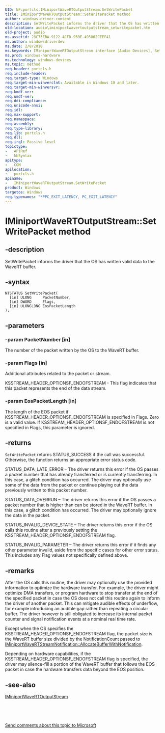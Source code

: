 ```yaml
---
UID: NF:portcls.IMiniportWaveRTOutputStream.SetWritePacket
title: IMiniportWaveRTOutputStream::SetWritePacket method
author: windows-driver-content
description: SetWritePacket informs the driver that the OS has written valid data to the WaveRT buffer.
old-location: audio\iminiportwavertoutputstream_setwritepacket.htm
old-project: audio
ms.assetid: 28C73FBA-9122-4CFD-959E-495062CEEF41
ms.author: windowsdriverdev
ms.date: 2/8/2018
ms.keywords: IMiniportWaveRTOutputStream interface [Audio Devices], SetWritePacket method, portcls/IMiniportWaveRTOutputStream::SetWritePacket, audio.iminiportwavertoutputstream_setwritepacket, SetWritePacket, IMiniportWaveRTOutputStream, SetWritePacket method [Audio Devices], IMiniportWaveRTOutputStream::SetWritePacket, SetWritePacket method [Audio Devices], IMiniportWaveRTOutputStream interface
ms.prod: windows-hardware
ms.technology: windows-devices
ms.topic: method
req.header: portcls.h
req.include-header: 
req.target-type: Windows
req.target-min-winverclnt: Available in Windows 10 and later.
req.target-min-winversvr: 
req.kmdf-ver: 
req.umdf-ver: 
req.ddi-compliance: 
req.unicode-ansi: 
req.idl: 
req.max-support: 
req.namespace: 
req.assembly: 
req.type-library: 
req.lib: portcls.h
req.dll: 
req.irql: Passive level
topictype:
-	APIRef
-	kbSyntax
apitype:
-	COM
apilocation:
-	portcls.h
apiname:
-	IMiniportWaveRTOutputStream.SetWritePacket
product: Windows
targetos: Windows
req.typenames: "*PPC_EXIT_LATENCY, PC_EXIT_LATENCY"
---
```


# IMiniportWaveRTOutputStream::SetWritePacket method


## -description


SetWritePacket informs the driver that the OS has written valid data to the WaveRT buffer. 


## -syntax


````
NTSTATUS SetWritePacket(
  [in] ULONG     PacketNumber,
  [in] DWORD     Flags,
  [in] ULONGLONG EosPacketLength
);
````


## -parameters




### -param PacketNumber [in]

The number of the packet written by the OS to the WaveRT buffer. 


### -param Flags [in]

Additional attributes related to the packet or stream.

KSSTREAM_HEADER_OPTIONSF_ENDOFSTREAM - This flag indicates that this packet represents the end of the data stream.


### -param EosPacketLength [in]

The length of the EOS packet if KSSTREAM_HEADER_OPTIONSF_ENDOFSTREAM is specified in Flags. Zero is a valid value. If KSSTREAM_HEADER_OPTIONSF_ENDOFSTREAM is not specified in Flags, this parameter is ignored.


## -returns



<code>SetWritePacket</code> returns STATUS_SUCCESS if the call was successful. Otherwise, the function returns an appropriate error status code.

STATUS_DATA_LATE_ERROR – The driver returns this error if the OS passes a packet number that has already transferred or is currently transferring. In this case, a glitch condition has occurred. The driver may optionally use some of the data from the packet or continue playing out the data previously written to this packet number. 



STATUS_DATA_OVERRUN – The driver returns this error if the OS passes a packet number that is higher than can be stored in the WaveRT buffer. In this case, a glitch condition has occurred. The driver may optionally ignore the data in the packet. 

 


STATUS_INVALID_DEVICE_STATE – The driver returns this error if the OS calls this routine after a previously setting the KSSTREAM_HEADER_OPTIONSF_ENDOFSTREAM flag. 



STATUS_INVALID_PARAMETER – The driver returns this error if it finds any other parameter invalid, aside from the specific cases for other error status. This includes any Flag values not specifically defined above.




## -remarks



After the OS calls this routine, the driver may optionally use the provided information to optimize the hardware transfer. For example, the driver might optimize DMA transfers, or program hardware to stop transfer at the end of the specified packet in case the OS does not call this routine again to inform the driver of another packet. This can mitigate audible effects of underflow, for example introducing an audible gap rather than repeating a circular buffer. The driver however is still obligated to increase its internal packet counter and signal notification events at a nominal real time rate. 



Except when the OS specifies the KSSTREAM_HEADER_OPTIONSF_ENDOFSTREAM flag, the packet size is the WaveRT buffer size divided by the NotificationCount passed to <a href="https://msdn.microsoft.com/library/windows/hardware/ff536740">IMiniportWaveRTStreamNotification::AllocateBufferWithNotification</a>.  



Depending on hardware capabilities, if the KSSTREAM_HEADER_OPTIONSF_ENDOFSTREAM flag is specified, the driver may silence-fill a portion of the WaveRT buffer that follows the EOS packet in case the hardware transfers data beyond the EOS position. 
 






## -see-also

<a href="..\portcls\nn-portcls-iminiportwavertoutputstream.md">IMiniportWaveRTOutputStream</a>



 

 

<a href="mailto:wsddocfb@microsoft.com?subject=Documentation%20feedback [audio\audio]:%20IMiniportWaveRTOutputStream::SetWritePacket method%20 RELEASE:%20(2/8/2018)&amp;body=%0A%0APRIVACY STATEMENT%0A%0AWe use your feedback to improve the documentation. We don't use your email address for any other purpose, and we'll remove your email address from our system after the issue that you're reporting is fixed. While we're working to fix this issue, we might send you an email message to ask for more info. Later, we might also send you an email message to let you know that we've addressed your feedback.%0A%0AFor more info about Microsoft's privacy policy, see http://privacy.microsoft.com/en-us/default.aspx." title="Send comments about this topic to Microsoft">Send comments about this topic to Microsoft</a>

